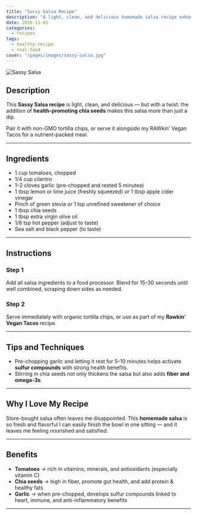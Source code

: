 ```yaml
---
title: "Sassy Salsa Recipe"
description: "A light, clean, and delicious homemade salsa recipe enhanced with chia seeds for extra nutrition. Perfect with tortilla chips or vegan tacos."
date: 2016-11-05
categories: 
  - recipes
tags: 
  - healthy-recipe
  - real-food
cover: "/pages/images/sassy-salsa.jpg"
---
```


![Sassy Salsa](/pages/images/sassy-salsa.jpg)

## Description

This **Sassy Salsa recipe** is light, clean, and delicious — but with a twist: the addition of **health-promoting chia seeds** makes this salsa more than just a dip.  

Pair it with non-GMO tortilla chips, or serve it alongside my RAWkin’ Vegan Tacos for a nutrient-packed meal.  

---

## Ingredients

- 1 cup tomatoes, chopped  
- 1/4 cup cilantro  
- 1–2 cloves garlic (pre-chopped and rested 5 minutes)  
- 1 tbsp lemon or lime juice (freshly squeezed) *or* 1 tbsp apple cider vinegar  
- Pinch of green stevia *or* 1 tsp unrefined sweetener of choice  
- 1 tbsp chia seeds  
- 1 tbsp extra virgin olive oil  
- 1/8 tsp hot pepper (adjust to taste)  
- Sea salt and black pepper (to taste)  

---

## Instructions

### Step 1  
Add all salsa ingredients to a food processor. Blend for 15–30 seconds until well combined, scraping down sides as needed.  

### Step 2  
Serve immediately with organic tortilla chips, or use as part of my **Rawkin’ Vegan Tacos** recipe.  

---

## Tips and Techniques

- Pre-chopping garlic and letting it rest for 5–10 minutes helps activate **sulfur compounds** with strong health benefits.  
- Stirring in chia seeds not only thickens the salsa but also adds **fiber and omega-3s**.  

---

## Why I Love My Recipe

Store-bought salsa often leaves me disappointed. This **homemade salsa** is so fresh and flavorful I can easily finish the bowl in one sitting — and it leaves me feeling nourished and satisfied.  

---

## Benefits

- **Tomatoes** → rich in vitamins, minerals, and antioxidants (especially vitamin C)  
- **Chia seeds** → high in fiber, promote gut health, and add protein & healthy fats  
- **Garlic** → when pre-chopped, develops sulfur compounds linked to heart, immune, and anti-inflammatory benefits  

---

<!-- Recipe Schema JSON-LD -->
<script type="application/ld+json">
{
  "@context": "https://schema.org",
  "@type": "Recipe",
  "name": "Sassy Salsa Recipe",
  "image": "https://www.livingrhea.com/pages/images/sassy-salsa.jpg",
  "author": {
    "@type": "Person",
    "name": "Dr. Rhea Mehta"
  },
  "datePublished": "2016-11-05",
  "description": "A light, clean, and delicious homemade salsa recipe enhanced with chia seeds for extra nutrition. Perfect with tortilla chips or vegan tacos.",
  "recipeCategory": "Appetizer",
  "recipeCuisine": "Mexican",
  "keywords": "healthy salsa, chia salsa, vegan dip, homemade salsa",
  "recipeYield": "2–3 cups",
  "prepTime": "PT10M",
  "cookTime": "PT0M",
  "totalTime": "PT10M",
  "recipeIngredient": [
    "1 cup tomatoes, chopped",
    "1/4 cup cilantro",
    "1–2 cloves garlic (pre-chopped and rested 5 minutes)",
    "1 tbsp lemon or lime juice (or apple cider vinegar)",
    "Pinch of green stevia or 1 tsp unrefined sweetener",
    "1 tbsp chia seeds",
    "1 tbsp extra virgin olive oil",
    "1/8 tsp hot pepper",
    "Sea salt and black pepper to taste"
  ],
  "recipeInstructions": [
    {
      "@type": "HowToStep",
      "text": "Add all salsa ingredients to a food processor. Blend for 15–30 seconds until well combined."
    },
    {
      "@type": "HowToStep",
      "text": "Serve immediately with tortilla chips or as part of tacos."
    }
  ],
  "nutrition": {
    "@type": "NutritionInformation",
    "servingSize": "1/4 cup",
    "calories": "50 calories (approx)"
  }
}
</script>
